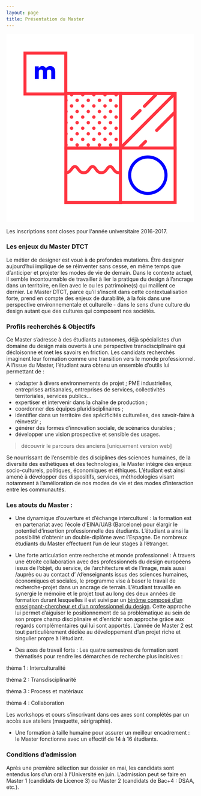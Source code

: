 ```yaml
---
layout: page
title: Présentation du Master
---
```


<img src="/../logo-02.svg" class="logo"/>

<p class="important">Les inscriptions sont closes pour l'année universitaire 2016-2017.</p>

### Les enjeux du Master DTCT

Le métier de designer est voué à de <span class="surligne">profondes mutations</span>. Être designer aujourd’hui implique de se réinventer sans cesse, en même temps que d’anticiper et <span class="surligne">projeter les modes de vie de demain</span>.  Dans le contexte actuel, il semble incontournable de travailler à lier la pratique du design à l’ancrage dans un <span class="surligne">territoire</span>, en lien avec le ou les patrimoine(s) qui maillent ce dernier. Le Master DTCT, parce qu’il s’inscrit dans cette contextualisation forte, prend en compte des enjeux de durabilité, à la fois dans une <span class="surligne">perspective environnementale et culturelle</span> - dans le sens d’une culture du design autant que des cultures qui composent nos sociétés.

### Profils recherchés & Objectifs

Ce Master s’adresse à des <span class="surligne">étudiants autonomes</span>, déjà spécialistes d’un domaine du design mais <span class="surligne">ouverts à une perspective transdisciplinaire</span> qui décloisonne  et met les savoirs en friction. Les candidats recherchés imaginent leur formation comme une transition vers le monde professionnel. À l’issue du Master, l’étudiant aura obtenu un ensemble d’outils lui permettant de :

* s’adapter à divers environnements de projet ; PME industrielles, entreprises artisanales, entreprises de services, collectivités territoriales, services publics...
* expertiser et intervenir dans la chaîne de production ;
* coordonner des équipes pluridisciplinaires ; 
* identifier dans un territoire des spécificités culturelles, des savoir-faire à réinvestir ;
* générer des formes d’innovation sociale, de scénarios durables ;
* développer une vision prospective et sensible des usages.
> découvrir le parcours des anciens [uniquement version web]

Se nourrissant de l’ensemble des disciplines des sciences humaines, de la diversité des esthétiques et des technologies, le Master intègre des enjeux socio-culturels, politiques, économiques et éthiques. L’étudiant est ainsi amené à développer des dispositifs, services, méthodologies visant notamment à l’amélioration de nos modes de vie et des modes d’interaction entre les communautés.

### Les atouts du Master : 

* <span class="surligne">Une dynamique d’ouverture et d’échange interculturel</span> : la formation est en partenariat avec l’école d’EINA/UAB (Barcelone) pour élargir le potentiel d’insertion professionnelle des étudiants. L’étudiant a ainsi la possibilité d’obtenir un double-diplôme avec l’Espagne. 
De nombreux étudiants du Master effectuent l’un de leur stages à l’étranger.

* Une forte articulation entre <span class="surligne">recherche et monde professionnel</span> :
À travers une étroite collaboration avec des professionnels du design européens issus de l’objet, du service, de l’architecture et de l’image, mais aussi /auprès ou au contact d’ /d’enseignants issus des sciences humaines, économiques et sociales, le programme vise à baser le travail de recherche-projet dans un ancrage de terrain. L’étudiant travaille <span class="surligne">en synergie le mémoire et le projet</span> tout au long des deux années de formation durant lesquelles il est suivi par un <a href=" /../2-l-equipe/">binôme composé d’un enseignant-chercheur et d’un professionnel du design</a>. Cette approche lui permet d’aiguiser le positionnement de sa problématique au sein de son propre champ disciplinaire et d’enrichir son approche grâce aux regards complémentaires qui lui sont apportés. L’année de Master 2 est tout particulièrement dédiée au développement d’un projet riche et singulier propre à l’étudiant.
 
* Des axes de travail forts : 
Les quatre semestres de formation sont thématisés pour rendre les démarches de recherche plus incisives : 
<p>théma 1 : Interculturalité</p>
<p>théma 2 : Transdisciplinarité</p>
<p>théma 3 : Process et matériaux</p>
<p>théma 4 : Collaboration</p>
Les workshops et cours s’inscrivant dans ces axes sont complétés par un accès aux ateliers (maquette, sérigraphie).

* <span class="surligne">Une formation à taille humaine</span> pour assurer un meilleur encadrement : le Master fonctionne avec un effectif de 14 à 16 étudiants.

### Conditions d’admission
Après une première sélection sur dossier en mai, les candidats sont entendus lors d’un oral à l’Université en juin.
L’admission peut se faire en Master 1 (candidats de Licence 3) ou Master 2 (candidats de Bac+4 : DSAA, etc.).
